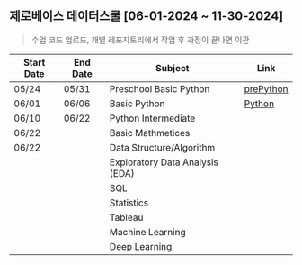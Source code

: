 ## 제로베이스 데이터스쿨 [06-01-2024 ~ 11-30-2024]
> 수업 코드 업로드, 개별 레포지토리에서 작업 후 과정이 끝나면 이관

|Start Date|End Date|Subject|Link|
|---|---|---|---|
|05/24|05/31|Preschool Basic Python|[prePython](https://github.com/gimbabheaven/zb-ds-28/tree/master/prePython)|
|06/01|06/06|Basic Python|[Python](https://github.com/gimbabheaven/zb-ds-28/tree/master/Python)|
|06/10|06/22|Python Intermediate|
|06/22||Basic Mathmetices|
|06/22||Data Structure/Algorithm|
|||Exploratory Data Analysis (EDA)|
|||SQL|
|||Statistics|
|||Tableau|
|||Machine Learning|
|||Deep Learning|

